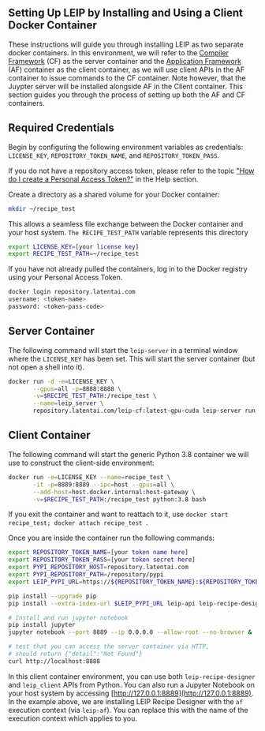 ## Setting Up LEIP by Installing and Using a Client Docker Container

These instructions will guide you through installing LEIP as two separate docker containers. In this environment, we will refer to the [Compiler Framework](https://leipdocs.latentai.io/cf/latest/content/) (CF) as the server container and the [Application Framework](https://leipdocs.latentai.io/af/latest/content/) (AF) container as the client container, as we will use client APIs in the AF container to issue commands to the CF container. Note however, that the Juypter server will be installed alongside AF in the Client container. This section guides you through the process of setting up both the AF and CF containers.

## Required Credentials

Begin by configuring the following environment variables as credentials: `LICENSE_KEY`, `REPOSITORY_TOKEN_NAME`, and `REPOSITORY_TOKEN_PASS`.

If you do not have a repository access token, please refer to the topic ["How do I create a Personal Access Token?"](https://leipdocs.latentai.io/home/content/help/#installing-leip) in the Help section.

Create a directory as a shared volume for your Docker container:

```bash
mkdir ~/recipe_test
```

This allows a seamless file exchange between the Docker container and your host system. `The RECIPE_TEST_PATH` variable represents this directory

```bash
export LICENSE_KEY=[your license key]
export RECIPE_TEST_PATH=~/recipe_test
```

If you have not already pulled the containers, log in to the Docker registry using your Personal Access Token.

```bash
docker login repository.latentai.com
username: <token-name>
password: <token-pass-code>
```
## Server Container

The following command will start the `leip-server` in a terminal window where the `LICENSE_KEY` has been set. This will start the server container (but not open a shell into it).

```bash
docker run -d -e=LICENSE_KEY \
       --gpus=all -p=8888:8888 \
       -v=$RECIPE_TEST_PATH:/recipe_test \
       --name=leip_server \
       repository.latentai.com/leip-cf:latest-gpu-cuda leip-server run
```
## Client Container

The following command will start the generic Python 3.8 container we will use to construct the client-side environment:

```bash
docker run -e=LICENSE_KEY --name=recipe_test \
       -it -p=8889:8889 --ipc=host --gpus=all \
       --add-host=host.docker.internal:host-gateway \
       -v=$RECIPE_TEST_PATH:/recipe_test python:3.8 bash
```

If you exit the container and want to reattach to it, use `docker start recipe_test; docker attach recipe_test `.

  Once you are inside the container run the following commands:

```bash
export REPOSITORY_TOKEN_NAME=[your token name here]
export REPOSITORY_TOKEN_PASS=[your token secret here]
export PYPI_REPOSITORY_HOST=repository.latentai.com
export PYPI_REPOSITORY_PATH=/repository/pypi
export LEIP_PYPI_URL=https://${REPOSITORY_TOKEN_NAME}:${REPOSITORY_TOKEN_PASS}@${PYPI_REPOSITORY_HOST}${PYPI_REPOSITORY_PATH}/simple

pip install --upgrade pip
pip install --extra-index-url $LEIP_PYPI_URL leip-api leip-recipe-designer-api[af]==1.1.0

# Install and run jupyter notebook
pip install jupyter
jupyter notebook --port 8889 --ip 0.0.0.0 --allow-root --no-browser &

# test that you can access the server container via HTTP,
# should return {"detail":"Not Found"}
curl http://localhost:8888
```

In this client container environment, you can use both `leip-recipe-designer` and `leip_client` APIs from Python. You can also run a Jupyter Notebook on your host system by accessing [http://127.0.0.1:8889](http://127.0.0.1:8889). In the example above, we are installing LEIP Recipe Designer with the `af` execution  context (via `leip-af`). You can replace this with the name of the execution context which applies to you.



